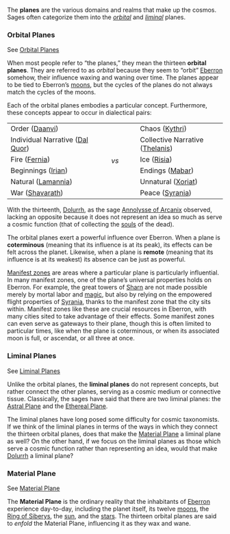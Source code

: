 The **planes** are the various 
domains and realms that make up the cosmos. Sages often 
categorize them into the
_[orbital](/planes/orbital)_ and
_[liminal](/planes/liminal)_ planes.

### Orbital Planes

<p class="main">See <a 
href="/planes/orbital">Orbital Planes</a></p>

When most people refer to “the planes,” they 
mean the thirteen **orbital planes**. They are 
referred to as _orbital_ because they seem to 
“orbit” [Eberron](/eberron) somehow, their 
influence waxing and waning over time. The 
planes appear to be tied to Eberron’s
[moons](/moons), but the cycles of the planes 
do not always match the cycles of the moons.

Each of the orbital planes embodies a 
particular concept. Furthermore, these 
concepts appear to occur in dialectical pairs:

<table>
<tbody>
<tr>
<td width="40%">Order (<a 
href="/daanvi">Daanvi</a>)
</td>
<td rowspan="6" style="font-style: 
italic; text-align: center;">vs</td>
<td width="40%">Chaos (<a 
href="/kythri">Kythri</a>)
</td>
</tr>
<tr>
<td>Individual Narrative (<a 
href="/dal-quor">Dal Quor</a>)</td>
<td>Collective Narrative (<a 
href="/thelanis">Thelanis</a>)</td>
</tr>
<tr>
<td>Fire (<a href="/fernia">Fernia</a>)</td>
<td>Ice (<a href="/risia">Risia</a>)</td>
</tr>
<tr>
<td>Beginnings (<a href="/irian">Irian</a>)</td>
<td>Endings (<a href="/mabar">Mabar</a>)</td>
</tr>
<tr>
<td>Natural (<a href="/lamannia">Lamannia</a>)</td>
<td>Unnatural (<a href="/xoriat">Xoriat</a>)</td>
</tr>
<tr>
<td>War (<a href="/shavarath">Shavarath</a>)</td>
<td>Peace (<a href="/syrania">Syrania</a>)</td>
</tr>
</tbody>
</table>

With the thirteenth, [Dolurrh](/dolurrh), as 
the sage [Annolysse of Arcanix](/annolysse-of-arcanix) observed, 
lacking an opposite because it does not 
represent an idea so much as serve a 
cosmic function (that of collecting the
[souls](/soul) of the dead).

The orbital planes exert a powerful influence 
over Eberron. When a plane is **coterminous** 
(meaning that its influence is at its peak), 
its effects can be felt across the planet. 
Likewise, when a plane is **remote** (meaning 
that its influence is at its weakest) its 
absence can be just as powerful.

[Manifest zones](/manifest-zone) are areas 
where a particular plane is particularly 
influential. In many manifest zones, one of 
the plane’s universal properties holds on 
Eberron. For example, the great towers of
[Sharn](/sharn) are not made possible merely 
by mortal labor and [magic](/magic), but also 
by relying on the empowered flight properties 
of [Syrania](/syrania), thanks to the manifest 
zone that the city sits within. Manifest zones 
like these are crucial resources in Eberron, 
with many cities sited to take advantage of 
their effects. Some manifest zones can even 
serve as gateways to their plane, though this 
is often limited to particular times, like 
when the plane is coterminous, or when its 
associated moon is full, or ascendat, or all 
three at once.

### Liminal Planes

<p class="main">See <a 
href="/planes/liminal">Liminal Planes</a></p>

Unlike the orbital planes, the **liminal 
planes** do not represent concepts, but rather 
connect the other planes, serving as a cosmic 
medium or connective tissue. Classically, 
the sages have said that there are two 
liminal planes: the [Astral Plane](/planes/astral) 
and the [Ethereal Plane](/planes/ethereal).

The liminal planes have long posed some 
difficulty for cosmic taxonomists. If we think 
of the liminal planes in terms of the ways in 
which they connect the thirteen orbital planes,
does that make the
[Material Plane](/planes/material) a liminal 
plane as well? On the other hand, if we focus 
on the liminal planes as those which serve a 
cosmic function rather than representing an 
idea, would that make [Dolurrh](/dolurrh) a 
liminal plane?

### Material Plane

<p class="main">See <a 
href="/planes/material">Material Plane</a></p>

The **Material Plane** is the ordinary reality 
that the inhabitants of [Eberron](/eberron) 
experience day-to-day, including the planet 
itself, its twelve [moons](/moons), the
[Ring of Siberys](/ring-of-siberys), the
[sun](/sun), and the [stars](/stars). The 
thirteen orbital planes are said to _enfold_ 
the Material Plane, influencing it as they wax 
and wane.